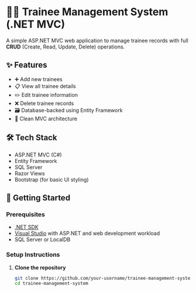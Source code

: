 # 🧑‍💼 Trainee Management System (.NET MVC)

A simple ASP.NET MVC web application to manage trainee records with full **CRUD** (Create, Read, Update, Delete) operations.

## ✨ Features

- ➕ Add new trainees
- 📋 View all trainee details
- ✏️ Edit trainee information
- ❌ Delete trainee records
- 🗃️ Database-backed using Entity Framework
- 📐 Clean MVC architecture

## 🛠️ Tech Stack

- ASP.NET MVC (C#)
- Entity Framework
- SQL Server
- Razor Views
- Bootstrap (for basic UI styling)

## 🚀 Getting Started

### Prerequisites

- [.NET SDK](https://dotnet.microsoft.com/download)
- [Visual Studio](https://visualstudio.microsoft.com/) with ASP.NET and web development workload
- SQL Server or LocalDB

### Setup Instructions

1. **Clone the repository**

   ```bash
   git clone https://github.com/your-username/trainee-management-system.git
   cd trainee-management-system
